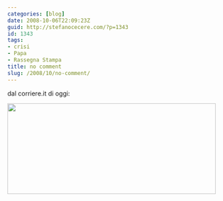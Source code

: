 ```yaml
---
categories: [blog]
date: 2008-10-06T22:09:23Z
guid: http://stefanocecere.com/?p=1343
id: 1343
tags:
- crisi
- Papa
- Rassegna Stampa
title: no comment
slug: /2008/10/no-comment/
---
```


dal corriere.it di oggi:

[<img class="aligncenter size-full wp-image-1344" title="solo-la-voce-di-dio-e-solida" src="http://stefanocecere.com/wp-content/uploads/sites/3/2008/10/solo-la-voce-di-dio-e-solida.png" alt="" width="469" height="205" srcset="http://stefanocecere.com/wp-content/uploads/sites/3/2008/10/solo-la-voce-di-dio-e-solida.png 469w, http://stefanocecere.com/wp-content/uploads/sites/3/2008/10/solo-la-voce-di-dio-e-solida-300x131.png 300w" sizes="(max-width: 469px) 100vw, 469px" />](http://stefanocecere.com/wp-content/uploads/sites/3/2008/10/solo-la-voce-di-dio-e-solida.png)